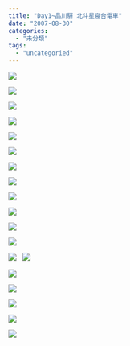 ```yaml
---
title: "Day1~品川驛 北斗星寢台電車"
date: "2007-08-30"
categories: 
  - "未分類"
tags: 
  - "uncategoried"
---
```


![](images/1272404900_e4f63e4b72.jpg)

  
![](images/1272404900_e4f63e4b72.jpg)

  
![](images/1272307114_dc656dfbd7.jpg)  
  
![](images/1272306676_e6a8d70f96.jpg)  
  
![](images/1272306340_2365edac06.jpg)  
  
![](images/1271442323_bea213e299.jpg)  
  
![](images/1271441929_92babe48ff.jpg)  
  
![](images/1272304320_b65d8a4cf2.jpg)  
  
![](images/1271440983_22a2cf3b05.jpg)  
  
![](images/1271545373_78202d3bef.jpg)  
  
![](images/1272407420_4e91fbfb8a.jpg)  
  
![](images/1272406630_13539c3567.jpg)  
  
![](images/1271543095_75c1b4b5d5_m.jpg)   ![](images/1271542717_2b0f239304_m.jpg)  
  
![](images/1272403794_71a2276888.jpg)  
  
![](images/1272402832_fb48a5e14b.jpg)  
  
![](images/1271539729_40142ee410.jpg)  
  
![](images/1271538235_06c84fa418.jpg)  
  
![](images/1271537917_51452ce4fe.jpg)
